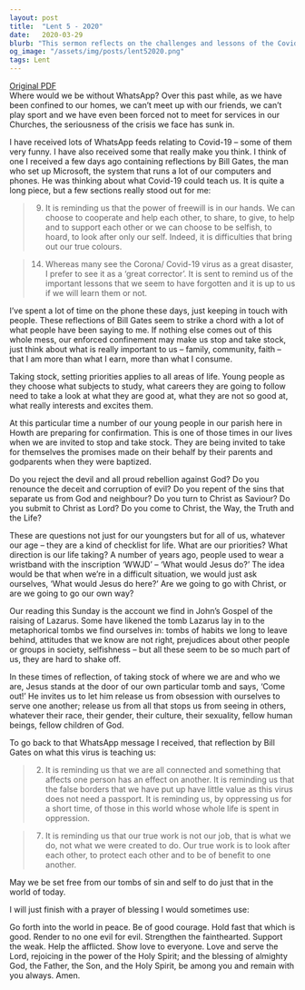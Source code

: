 ```yaml
---
layout: post
title:  "Lent 5 - 2020"
date:   2020-03-29
blurb: "This sermon reflects on the challenges and lessons of the Covid-19 pandemic, drawing on reflections from Bill Gates. It emphasizes the importance of community, faith, and self-reflection in these trying times. The sermon also discusses the story of the resurrection of Lazarus, drawing parallels to the metaphorical 'tombs' we find ourselves in and the power of Jesus to release us from them."
og_image: "/assets/img/posts/lent52020.png"
tags: Lent
---
```

[Original PDF](/assets/pdf/lent52020.pdf)    
Where would we be without WhatsApp? Over this past while, as we have been confined to our homes, we can’t meet up with our friends, we can’t play sport and we have even been forced not to meet for services in our Churches, the seriousness of the crisis we face has sunk in.

I have received lots of WhatsApp feeds relating to Covid-19 – some of them very funny. I have also received some that really make you think. I think of one I received a few days ago containing reflections by Bill Gates, the man who set up Microsoft, the system that runs a lot of our computers and phones. He was thinking about what Covid-19 could teach us. It is quite a long piece, but a few sections really stood out for me:

> 9) It is reminding us that the power of freewill is in our hands. We can choose to cooperate and help each other, to share, to give, to help and to support each other or we can choose to be selfish, to hoard, to look after only our self. Indeed, it is difficulties that bring out our true colours.

> 14) Whereas many see the Corona/ Covid-19 virus as a great disaster, I prefer to see it as a ‘great corrector’. It is sent to remind us of the important lessons that we seem to have forgotten and it is up to us if we will learn them or not.

I’ve spent a lot of time on the phone these days, just keeping in touch with people. These reflections of Bill Gates seem to strike a chord with a lot of what people have been saying to me. If nothing else comes out of this whole mess, our enforced confinement may make us stop and take stock, just think about what is really important to us – family, community, faith – that I am more than what I earn, more than what I consume.

Taking stock, setting priorities applies to all areas of life. Young people as they choose what subjects to study, what careers they are going to follow need to take a look at what they are good at, what they are not so good at, what really interests and excites them.

At this particular time a number of our young people in our parish here in Howth are preparing for confirmation. This is one of those times in our lives when we are invited to stop and take stock. They are being invited to take for themselves the promises made on their behalf by their parents and godparents when they were baptized.

Do you reject the devil and all proud rebellion against God?
Do you renounce the deceit and corruption of evil?
Do you repent of the sins that separate us from God and neighbour?
Do you turn to Christ as Saviour?
Do you submit to Christ as Lord?
Do you come to Christ, the Way, the Truth and the Life?

These are questions not just for our youngsters but for all of us, whatever our age – they are a kind of checklist for life. What are our priorities? What direction is our life taking? A number of years ago, people used to wear a wristband with the inscription ‘WWJD’ – ‘What would Jesus do?’ The idea would be that when we’re in a difficult situation, we would just ask ourselves, ‘What would Jesus do here?’ Are we going to go with Christ, or are we going to go our own way?

Our reading this Sunday is the account we find in John’s Gospel of the raising of Lazarus. Some have likened the tomb Lazarus lay in to the metaphorical tombs we find ourselves in: tombs of habits we long to leave behind, attitudes that we know are not right, prejudices about other people or groups in society, selfishness – but all these seem to be so much part of us, they are hard to shake off.

In these times of reflection, of taking stock of where we are and who we are, Jesus stands at the door of our own particular tomb and says, ‘Come out!’ He invites us to let him release us from obsession with ourselves to serve one another; release us from all that stops us from seeing in others, whatever their race, their gender, their culture, their sexuality, fellow human beings, fellow children of God.

To go back to that WhatsApp message I received, that reflection by Bill Gates on what this virus is teaching us:

> 2) It is reminding us that we are all connected and something that affects one person has an effect on another. It is reminding us that the false borders that we have put up have little value as this virus does not need a passport. It is reminding us, by oppressing us for a short time, of those in this world whose whole life is spent in oppression.

> 7) It is reminding us that our true work is not our job, that is what we do, not what we were created to do. Our true work is to look after each other, to protect each other and to be of benefit to one another.

May we be set free from our tombs of sin and self to do just that in the world of today.

I will just finish with a prayer of blessing I would sometimes use:

Go forth into the world in peace.
Be of good courage.
Hold fast that which is good.
Render to no one evil for evil.
Strengthen the fainthearted.
Support the weak.
Help the afflicted.
Show love to everyone.
Love and serve the Lord, rejoicing in the power of the Holy Spirit; and the blessing of almighty God, the Father, the Son, and the Holy Spirit, be among you and remain with you always. Amen.
